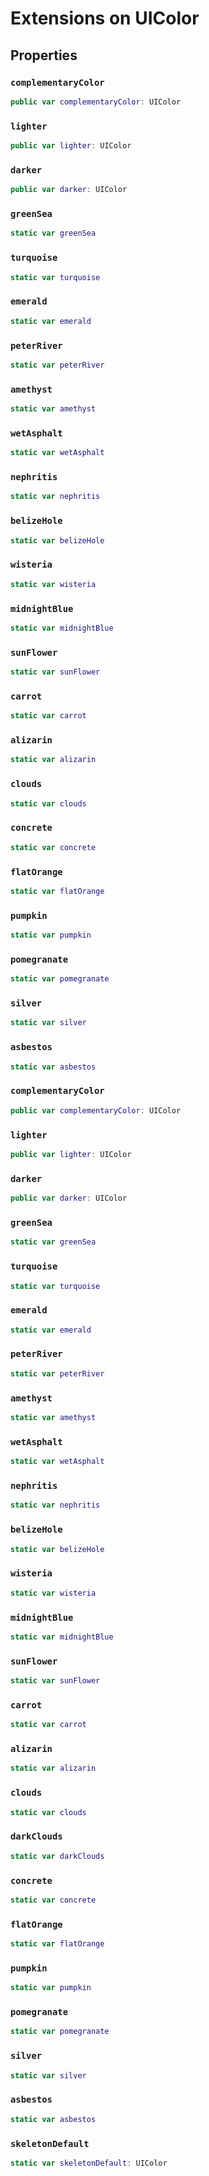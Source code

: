 # Extensions on UIColor

## Properties

### `complementaryColor`

``` swift
public var complementaryColor: UIColor 
```

### `lighter`

``` swift
public var lighter: UIColor 
```

### `darker`

``` swift
public var darker: UIColor 
```

### `greenSea`

``` swift
static var greenSea     
```

### `turquoise`

``` swift
static var turquoise    
```

### `emerald`

``` swift
static var emerald      
```

### `peterRiver`

``` swift
static var peterRiver   
```

### `amethyst`

``` swift
static var amethyst     
```

### `wetAsphalt`

``` swift
static var wetAsphalt   
```

### `nephritis`

``` swift
static var nephritis    
```

### `belizeHole`

``` swift
static var belizeHole   
```

### `wisteria`

``` swift
static var wisteria     
```

### `midnightBlue`

``` swift
static var midnightBlue 
```

### `sunFlower`

``` swift
static var sunFlower    
```

### `carrot`

``` swift
static var carrot       
```

### `alizarin`

``` swift
static var alizarin     
```

### `clouds`

``` swift
static var clouds       
```

### `concrete`

``` swift
static var concrete     
```

### `flatOrange`

``` swift
static var flatOrange   
```

### `pumpkin`

``` swift
static var pumpkin      
```

### `pomegranate`

``` swift
static var pomegranate  
```

### `silver`

``` swift
static var silver       
```

### `asbestos`

``` swift
static var asbestos     
```

### `complementaryColor`

``` swift
public var complementaryColor: UIColor 
```

### `lighter`

``` swift
public var lighter: UIColor 
```

### `darker`

``` swift
public var darker: UIColor 
```

### `greenSea`

``` swift
static var greenSea     
```

### `turquoise`

``` swift
static var turquoise    
```

### `emerald`

``` swift
static var emerald      
```

### `peterRiver`

``` swift
static var peterRiver   
```

### `amethyst`

``` swift
static var amethyst     
```

### `wetAsphalt`

``` swift
static var wetAsphalt   
```

### `nephritis`

``` swift
static var nephritis    
```

### `belizeHole`

``` swift
static var belizeHole   
```

### `wisteria`

``` swift
static var wisteria     
```

### `midnightBlue`

``` swift
static var midnightBlue 
```

### `sunFlower`

``` swift
static var sunFlower    
```

### `carrot`

``` swift
static var carrot       
```

### `alizarin`

``` swift
static var alizarin     
```

### `clouds`

``` swift
static var clouds       
```

### `darkClouds`

``` swift
static var darkClouds   
```

### `concrete`

``` swift
static var concrete     
```

### `flatOrange`

``` swift
static var flatOrange   
```

### `pumpkin`

``` swift
static var pumpkin      
```

### `pomegranate`

``` swift
static var pomegranate  
```

### `silver`

``` swift
static var silver       
```

### `asbestos`

``` swift
static var asbestos     
```

### `skeletonDefault`

``` swift
static var skeletonDefault: UIColor 
```
